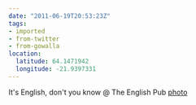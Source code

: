 ```yaml
---
date: "2011-06-19T20:53:23Z"
tags:
- imported
- from-twitter
- from-gowalla
location:
  latitude: 64.1471942
  longitude: -21.9397331
---
```

It's English, don't you know @ The English Pub [photo](/tags/photo)
